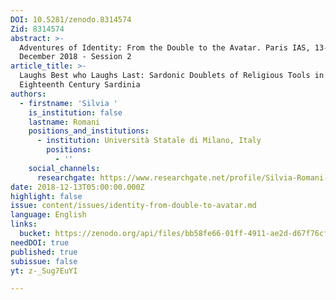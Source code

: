 ```yaml
---
DOI: 10.5281/zenodo.8314574
Zid: 8314574
abstract: >-
  Adventures of Identity: From the Double to the Avatar. Paris IAS, 13-14
  December 2018 - Session 2
article_title: >-
  Laughs Best who Laughs Last: Sardonic Doublets of Religious Tools in
  Eighteenth Century Sardinia
authors:
  - firstname: 'Silvia '
    is_institution: false
    lastname: Romani
    positions_and_institutions:
      - institution: Università Statale di Milano, Italy
        positions:
          - ''
    social_channels:
      researchgate: https://www.researchgate.net/profile/Silvia-Romani-2
date: 2018-12-13T05:00:00.000Z
highlight: false
issue: content/issues/identity-from-double-to-avatar.md
language: English
links:
  bucket: https://zenodo.org/api/files/bb58fe66-01ff-4911-ae2d-d67f76cfb892
needDOI: true
published: true
subissue: false
yt: z-_Sug7EuYI

---
```











<Youtube yt="z-_Sug7EuYI" caption="Laughs Best who Laughs Last: Sardonic Doublets of Religious Tools in Eighteenth Century Sardinia"></Youtube>